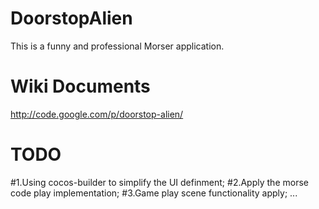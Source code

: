 DoorstopAlien
=============

This is a funny and professional Morser application.


Wiki Documents
=============
http://code.google.com/p/doorstop-alien/

TODO
=============
#1.Using cocos-builder to simplify the UI definment;
#2.Apply the morse code play implementation;
#3.Game play scene functionality apply;
...
